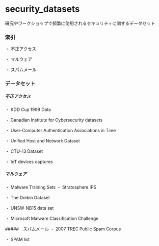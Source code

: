# security_datasets

研究やワークショップで頻繁に使用されるセキュリティに関するデータセット

### 索引

・ 不正アクセス

・ マルウェア

・ スパムメール

### データセット

##### 不正アクセス
・ KDD Cup 1999 Data 

・ Canadian Institute for Cybersecurity datasets

・ User-Computer Authentication Associations in Time

・ Unified Host and Network Dataset 

・ CTU-13 Dataset

・ IoT devices captures

##### マルウェア
・ Malware Training Sets
・ Stratosphere IPS

・ The Drebin Dataset

・ UNSW-NB15 data set

・ Microsoft Malware Classification Challenge

#####　スパムメール
・ 2007 TREC Public Spam Corpus

・ SPAM list
